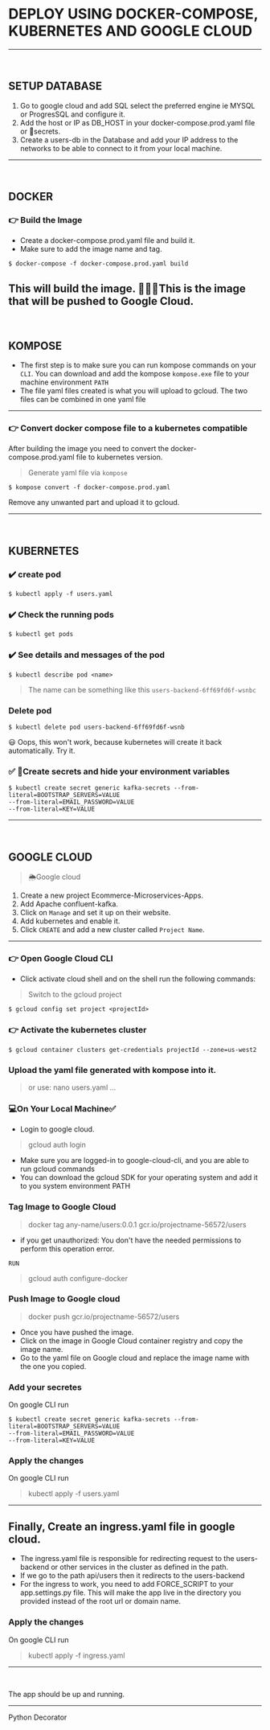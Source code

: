 # DEPLOY USING DOCKER-COMPOSE, KUBERNETES AND GOOGLE CLOUD

---
<br />

## SETUP DATABASE
1. Go to google cloud and add SQL select the preferred engine ie MYSQL or ProgresSQL and configure it.
2. Add the host or IP as DB_HOST in your docker-compose.prod.yaml file or 🔐secrets.
3. Create a users-db in the Database and add your IP address to the networks to be able to connect to it from 
your local machine.
---

<br />

## DOCKER
### 👉 Build the Image
- Create a docker-compose.prod.yaml file and build it.
- Make sure to add the image name and tag.

```shell
$ docker-compose -f docker-compose.prod.yaml build
```
This will build the image.
👏👏👏This is the image that will be pushed to Google Cloud.
---

<br />

## KOMPOSE
- The first step is to make sure you can run kompose commands on your `CLI`.
You can download and add the kompose `kompose.exe` file to your machine environment `PATH`
- The file yaml files created is what you will upload to gcloud. The two files can be combined in one yaml file
---

### 👉 Convert docker compose file to a kubernetes compatible
After building the image you need to convert the docker-compose.prod.yaml file to kubernetes version.
> Generate yaml file via `kompose`
```shell
$ kompose convert -f docker-compose.prod.yaml
```
Remove any unwanted part and upload it to gcloud.

---

<br />

## KUBERNETES 

### ✔️ create pod
```shell
$ kubectl apply -f users.yaml
````


### ✔️ Check the running pods
```shell
$ kubectl get pods
```

### ✔️ See details and messages of the pod
```shell
$ kubectl describe pod <name>  
```
> The name can be something like this  `users-backend-6ff69fd6f-wsnbc` 

### Delete pod
```shell
$ kubectl delete pod users-backend-6ff69fd6f-wsnb
```
😃 Oops, this won't work, because kubernetes will create it back automatically. Try it.

### ✅ 🔐Create secrets and hide your environment variables
```shell
$ kubectl create secret generic kafka-secrets --from-literal=BOOTSTRAP_SERVERS=VALUE  
--from-literal=EMAIL_PASSWORD=VALUE
--from-literal=KEY=VALUE
```
---

<br />

## GOOGLE CLOUD
> 🌦️Google cloud 
1. Create a new project Ecommerce-Microservices-Apps.
2. Add Apache confluent-kafka.
3. Click on `Manage` and set it up on their website.
4. Add kubernetes and enable it.
5. Click `CREATE` and add a new cluster called `Project Name`.
---

### 👉 Open Google Cloud CLI
- Click activate cloud shell and on the shell run the following commands:

> Switch to the gcloud project <Project Name>
```shell
$ gcloud config set project <projectId>
```

### 👉 Activate the kubernetes cluster
```shell
$ gcloud container clusters get-credentials projectId --zone=us-west2
```

###  Upload the yaml file generated with kompose into it.
> or use: nano users.yaml
...

### 💻On Your Local Machine✅
-  Login to google cloud.
>  gcloud auth login
-  Make sure you are logged-in to google-cloud-cli, and you are able to run gcloud commands
- You can download the gcloud SDK for your operating system and add it to you system environment PATH

### Tag Image to Google Cloud
> docker tag any-name/users:0.0.1 gcr.io/projectname-56572/users
- if you get unauthorized: You don't have the needed permissions to perform this operation error.

`RUN`
> gcloud auth configure-docker

### Push Image to Google cloud
> docker push gcr.io/projectname-56572/users

- Once you have pushed the image.
- Click on the image in Google Cloud container registry and copy the image name.
- Go to the yaml file on Google cloud and replace the image name with the one you copied.

### Add your secretes
On google CLI run
```shell
$ kubectl create secret generic kafka-secrets --from-literal=BOOTSTRAP_SERVERS=VALUE  
--from-literal=EMAIL_PASSWORD=VALUE
--from-literal=KEY=VALUE
```

### Apply the changes
On google CLI run
> kubectl apply -f users.yaml
---

## Finally, Create an ingress.yaml file in google cloud.
- The ingress.yaml file is responsible for redirecting request to the users-backend or other services in the cluster
as defined in the path.
- If we go to the path api/users then it redirects to the users-backend
- For the ingress to work, you need to add FORCE_SCRIPT to your app.settings.py file.
This will make the app live in the directory you provided instead of the root url or domain name.

### Apply the changes
On google CLI run
> kubectl apply -f ingress.yaml
---
<br />

The app should be up and running.

---
Python Decorator